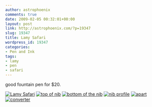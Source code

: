 ```yaml
---
author: astrophoenix
comments: true
date: 2009-02-05 00:32:01+00:00
layout: post
link: http://astrophoenix.com/?p=19347
slug: 19347
title: Lamy Safari
wordpress_id: 19347
categories:
- Pen and Ink
tags:
- lamy
- pen
- safari
---
```


good fountain pen for $20.

[![Lamy Safari](http://farm6.static.flickr.com/5244/5347161669_8266c330fc.jpg)](http://www.flickr.com/photos/52548006@N00/5347161669/)
[![top of nib](http://farm6.static.flickr.com/5046/5347161771_b97eb423a9.jpg)](http://www.flickr.com/photos/52548006@N00/5347161771/)
[![bottom of the nib](http://farm6.static.flickr.com/5167/5347770488_4044522aca.jpg)](http://www.flickr.com/photos/52548006@N00/5347770488/)
[![nib profile](http://farm6.static.flickr.com/5205/5347770594_9d571e1f76.jpg)](http://www.flickr.com/photos/52548006@N00/5347770594/)
[![apart](http://farm6.static.flickr.com/5128/5347770684_b3fd57b1a2.jpg)](http://www.flickr.com/photos/52548006@N00/5347770684/)
[![converter](http://farm6.static.flickr.com/5246/5347770812_fb197392a1.jpg)](http://www.flickr.com/photos/52548006@N00/5347770812/)
